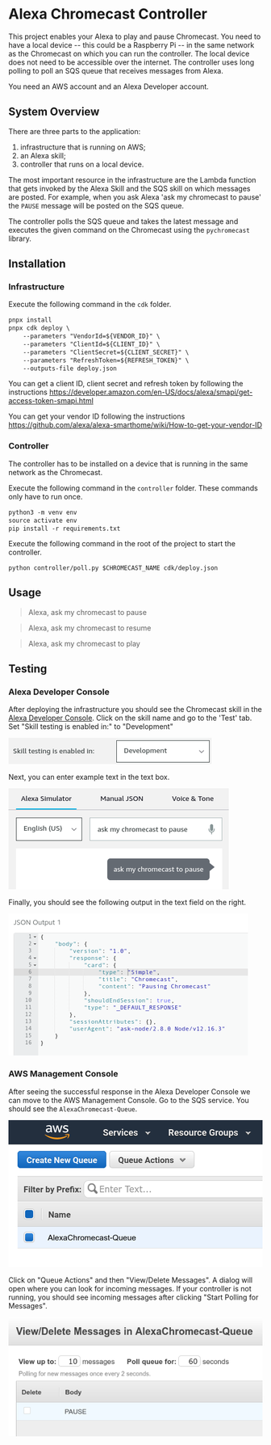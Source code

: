 # Alexa Chromecast Controller

This project enables your Alexa to play and pause Chromecast. You need to have a local device -- this could be a Raspberry Pi -- in the same network as the Chromecast on which you can run the controller. The local device does not need to be accessible over the internet. The controller uses long polling to poll an SQS queue that receives messages from Alexa.

You need an AWS account and an Alexa Developer account.

## System Overview

There are three parts to the application:

1. infrastructure that is running on AWS;
2. an Alexa skill;
3. controller that runs on a local device.

The most important resource in the infrastructure are the Lambda function that gets invoked by the Alexa Skill and the SQS skill on which messages are posted. For example, when you ask Alexa 'ask my chromecast to pause' the `PAUSE` message will be posted on the SQS queue.

The controller polls the SQS queue and takes the latest message and executes the given command on the Chromecast using the `pychromecast` library.

## Installation

### Infrastructure

Execute the following command in the `cdk` folder.

    pnpx install
    pnpx cdk deploy \
        --parameters "VendorId=${VENDOR_ID}" \
        --parameters "ClientId=${CLIENT_ID}" \
        --parameters "ClientSecret=${CLIENT_SECRET}" \
        --parameters "RefreshToken=${REFRESH_TOKEN}" \
        --outputs-file deploy.json

You can get a client ID, client secret and refresh token by following the instructions https://developer.amazon.com/en-US/docs/alexa/smapi/get-access-token-smapi.html

You can get your vendor ID following the instructions https://github.com/alexa/alexa-smarthome/wiki/How-to-get-your-vendor-ID

### Controller

The controller has to be installed on a device that is running in the same network as the Chromecast.

Execute the following command in the `controller` folder. These commands only have to run once.

    python3 -m venv env
    source activate env
    pip install -r requirements.txt

Execute the following command in the root of the project to start the controller.

    python controller/poll.py $CHROMECAST_NAME cdk/deploy.json

## Usage

> Alexa, ask my chromecast to pause

> Alexa, ask my chromecast to resume

> Alexa, ask my chromecast to play

## Testing

### Alexa Developer Console

After deploying the infrastructure you should see the Chromecast skill in the [Alexa Developer Console](https://developer.amazon.com/alexa/console/ask). Click on the skill name and go to the 'Test' tab. Set "Skill testing is enabled in:" to "Development"

![Skill testing is enabled in: "Development"](./img/alexa-skill-testing.png)

Next, you can enter example text in the text box.

![Enter text: "ask my chromecast to pause"](./img/alexa-skill-input.png)

Finally, you should see the following output in the text field on the right.

![Enter text: "ask my chromecast to pause"](./img/alexa-skill-output.png)

### AWS Management Console

After seeing the successful response in the Alexa Developer Console we can move to the AWS Management Console. Go to the SQS service. You should see the `AlexaChromecast-Queue`.

![SQS lists the "AlexaChromecast-Queue" queue](./img/aws-sqs-list.png)

Click on "Queue Actions" and then "View/Delete Messages". A dialog will open where you can look for incoming messages. If your controller is not running, you should see incoming messages after clicking "Start Polling for Messages".

![SQS polls the "AlexaChromecast-Queue" queue](./img/aws-sqs-poll.png)
